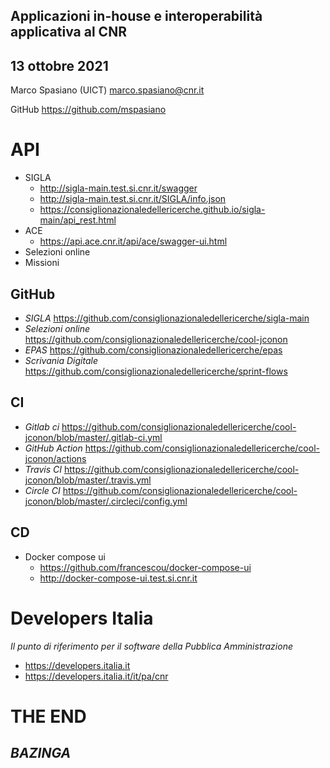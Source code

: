 <!--s-->
## Applicazioni in-house e interoperabilità applicativa al CNR

## 13 ottobre 2021

Marco Spasiano (UICT) marco.spasiano@cnr.it 

GitHub https://github.com/mspasiano

<!--s-->
# API
* SIGLA <!-- .element: class="fragment" data-fragment-index="0" -->
    - http://sigla-main.test.si.cnr.it/swagger
    - http://sigla-main.test.si.cnr.it/SIGLA/info.json
    - https://consiglionazionaledellericerche.github.io/sigla-main/api_rest.html
* ACE <!-- .element: class="fragment" data-fragment-index="1" -->
    - https://api.ace.cnr.it/api/ace/swagger-ui.html
* Selezioni online <!-- .element: class="fragment" data-fragment-index="2" -->
* Missioni <!-- .element: class="fragment" data-fragment-index="3" -->

<!--s-->
## GitHub
- *SIGLA* https://github.com/consiglionazionaledellericerche/sigla-main
- *Selezioni online* https://github.com/consiglionazionaledellericerche/cool-jconon
- *EPAS* https://github.com/consiglionazionaledellericerche/epas
- *Scrivania Digitale* https://github.com/consiglionazionaledellericerche/sprint-flows

<!--s-->
## CI

- *Gitlab ci*  https://github.com/consiglionazionaledellericerche/cool-jconon/blob/master/.gitlab-ci.yml<!-- .element: class="fragment" data-fragment-index="0" -->
- *GitHub Action*  https://github.com/consiglionazionaledellericerche/cool-jconon/actions <!-- .element: class="fragment" data-fragment-index="1" -->
- *Travis CI* https://github.com/consiglionazionaledellericerche/cool-jconon/blob/master/.travis.yml <!-- .element: class="fragment" data-fragment-index="2" -->
- *Circle CI*  https://github.com/consiglionazionaledellericerche/cool-jconon/blob/master/.circleci/config.yml <!-- .element: class="fragment" data-fragment-index="3" -->

<!--s-->
## CD

- Docker compose ui
    - https://github.com/francescou/docker-compose-ui
    - http://docker-compose-ui.test.si.cnr.it 

<!--s-->
# Developers Italia

_Il punto di riferimento per il software della Pubblica Amministrazione_

- https://developers.italia.it <!-- .element: class="fragment" data-fragment-index="0" -->
- https://developers.italia.it/it/pa/cnr <!-- .element: class="fragment" data-fragment-index="1" -->

<!--s-->
# THE END 
## _BAZINGA_ <!-- .element: class="fragment" data-fragment-index="0" -->